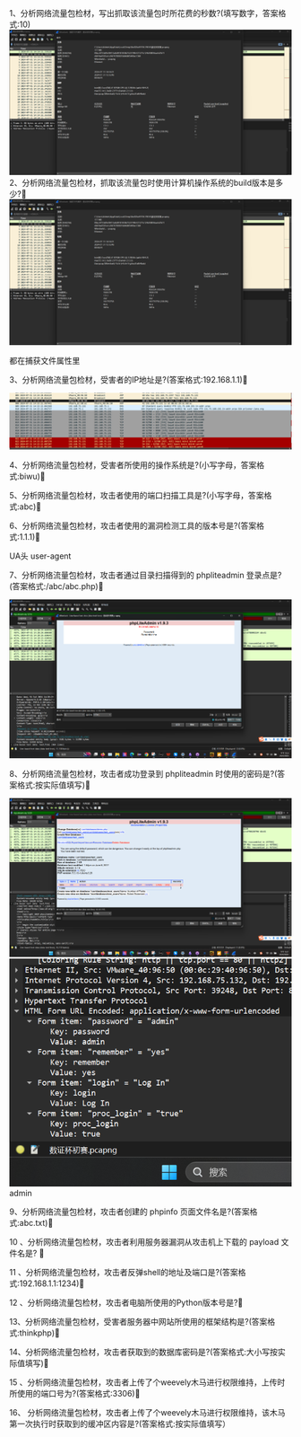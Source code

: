1、分析网络流量包检材，写出抓取该流量包时所花费的秒数?(填写数字，答案格式:10)
![](图片/Pasted%20image%2020250424145903.png)
2、分析网络流量包检材，抓取该流量包时使用计算机操作系统的build版本是多少?
![](图片/Pasted%20image%2020250424145905.png)


都在捕获文件属性里


3、分析网络流量包检材，受害者的IP地址是?(答案格式:192.168.1.1)


![](图片/Pasted%20image%2020250424150137.png)

4、分析网络流量包检材，受害者所使用的操作系统是?(小写字母，答案格式:biwu)





5、分析网络流量包检材，攻击者使用的端口扫描工具是?(小写字母，答案格式:abc)





6、分析网络流量包检材，攻击者使用的漏洞检测工具的版本号是?(答案格式:1.1.1)


UA头
user-agent

7、分析网络流量包检材，攻击者通过目录扫描得到的 phpliteadmin 登录点是?(答案格式:/abc/abc.php)

![](图片/Pasted%20image%2020250424151433.png)



8、分析网络流量包检材，攻击者成功登录到 phpliteadmin 时使用的密码是?(答案格式:按实际值填写)

![](图片/Pasted%20image%2020250424151722.png)
![](图片/图片/Pasted%20image%2020250424151942.png)
admin



9、分析网络流量包检材，攻击者创建的 phpinfo 页面文件名是?(答案格式:abc.txt)

10 、分析网络流量包检材，攻击者利用服务器漏洞从攻击机上下载的 payload 文件名是? 

11 、分析网络流量包检材，攻击者反弹shell的地址及端口是?(答案格式:192.168.1.1:1234)

12 、分析网络流量包检材，攻击者电脑所使用的Python版本号是?

13、分析网络流量包检材，受害者服务器中网站所使用的框架结构是?(答案格式:thinkphp)

14、分析网络流量包检材，攻击者获取到的数据库密码是?(答案格式:大小写按实际值填写)

15 、分析网络流量包检材，攻击者上传了个weevely木马进行权限维持，上传时所使用的端口号为?(答案格式:3306)

16、 分析网络流量包检材，攻击者上传了个weevely木马进行权限维持，该木马第一次执行时获取到的缓冲区内容是?(答案格式:按实际值填写）


